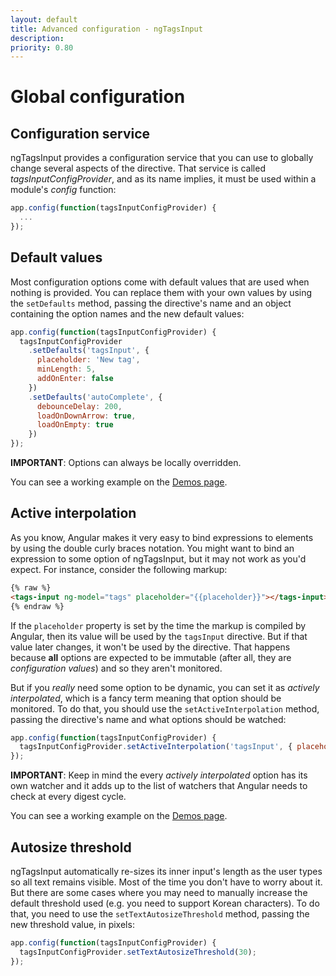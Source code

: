 ```yaml
---
layout: default
title: Advanced configuration - ngTagsInput
description:
priority: 0.80
---
```

# Global configuration

## Configuration service

ngTagsInput provides a configuration service that you can use to globally change several aspects of the directive. That
service is called *tagsInputConfigProvider*, and as its name implies, it must be used within a module's *config* function:

```javascript
app.config(function(tagsInputConfigProvider) {
  ...
});
```

## Default values

Most configuration options come with default values that are used when nothing is provided. You can replace them with
your own values by using the `setDefaults` method, passing the directive's name and an object containing the option names and the
new default values:

```javascript
app.config(function(tagsInputConfigProvider) {
  tagsInputConfigProvider
    .setDefaults('tagsInput', {
      placeholder: 'New tag',
      minLength: 5,
      addOnEnter: false
    })
    .setDefaults('autoComplete', {
      debounceDelay: 200,
      loadOnDownArrow: true,
      loadOnEmpty: true
    })
});
```

**IMPORTANT**: Options can always be locally overridden.

You can see a working example on the [Demos page](/demos).

## Active interpolation

As you know, Angular makes it very easy to bind expressions to elements by using the double curly braces notation. You might
want to bind an expression to some option of ngTagsInput, but it may not work as you'd expect. For instance, consider the
following markup:

<div ng-non-bindable>

```html
{% raw %}
<tags-input ng-model="tags" placeholder="{{placeholder}}"></tags-input>
{% endraw %}
```

</div>

If the `placeholder` property is set by the time the markup is compiled by Angular, then its value will be used by the
`tagsInput` directive. But if that value later changes, it won't be used by the directive. That happens because **all**
options are expected to be immutable (after all, they are *configuration values*) and so they aren't monitored.

But if you *really* need some option to be dynamic, you can set it as *actively interpolated*, which is a fancy term
meaning that option should be monitored. To do that, you should use the `setActiveInterpolation` method, passing the
directive's name and what options should be watched:

```javascript
app.config(function(tagsInputConfigProvider) {
  tagsInputConfigProvider.setActiveInterpolation('tagsInput', { placeholder: true });
});
```

**IMPORTANT**: Keep in mind the every *actively interpolated* option has its own watcher and it adds up to the list of watchers that
Angular needs to check at every digest cycle.

You can see a working example on the [Demos page](/demos).

## Autosize threshold

ngTagsInput automatically re-sizes its inner input's length as the user types so all text remains visible. Most of the
time you don't have to worry about it. But there are some cases where you may need to manually increase the default
threshold used (e.g. you need to support Korean characters). To do that, you need to use the `setTextAutosizeThreshold`
method, passing the new threshold value, in pixels:

```javascript
app.config(function(tagsInputConfigProvider) {
  tagsInputConfigProvider.setTextAutosizeThreshold(30);
});
```
